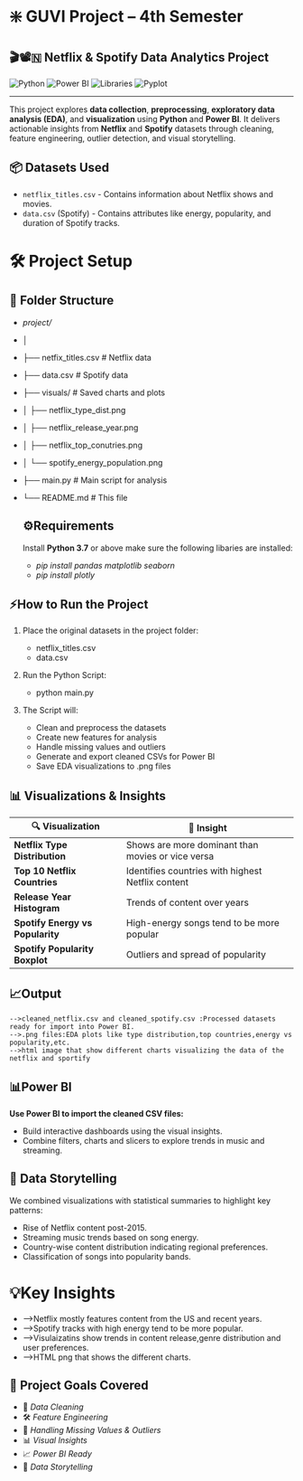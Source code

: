 # ❇️ GUVI Project – 4th Semester  
## 🎬📽️🇳  Netflix & Spotify Data Analytics Project

![Python](https://img.shields.io/badge/Python-3.7%2B-blue)
![Power BI](https://img.shields.io/badge/Tool-Power%20BI-yellow)
![Libraries](https://img.shields.io/badge/Libraries-pandas%2C%20matplotlib%2C%20seaborn-lightgrey)
![Pyplot](https://img.shields.io/badge/Tool-Matplotlib%20Pyplot-darkgreen)

---

This project explores **data collection**, **preprocessing**, **exploratory data analysis (EDA)**, and **visualization** using **Python** and **Power BI**. It delivers actionable insights from **Netflix** and **Spotify** datasets through cleaning, feature engineering, outlier detection, and visual storytelling.

## 📦 Datasets Used

- `netflix_titles.csv` - Contains information about Netflix shows and movies.
- `data.csv` (Spotify) - Contains attributes like energy, popularity, and duration of Spotify tracks.


 # 🛠️ Project Setup
 ## 📁 Folder Structure
- *project/*
- │
- ├── netfix_titles.csv # Netflix data
- ├── data.csv # Spotify data
- ├── visuals/ # Saved charts and plots
- │ ├── netflix_type_dist.png
- │ ├── netflix_release_year.png
- │ ├── netflix_top_conutries.png
- │ └── spotify_energy_population.png
- ├── main.py # Main script for analysis
- └── README.md # This file

  ## ⚙️Requirements
  
  Install **Python 3.7** or above make sure the following libaries are installed:
  
  - *pip install pandas matplotlib seaborn*
  - *pip install plotly*


 ## ⚡How to Run the Project

1. Place the original datasets in the project folder:  
   - netflix_titles.csv  
   - data.csv

2. Run the Python Script:  
   - python main.py

3. The Script will:  
   - Clean and preprocess the datasets  
   - Create new features for analysis  
   - Handle missing values and outliers  
   - Generate and export cleaned CSVs for Power BI  
   - Save EDA visualizations to .png files


## 📊 Visualizations & Insights

| 🔍 Visualization                          | 📘 Insight |
|------------------------------------------|------------|
| **Netflix Type Distribution**            | Shows are more dominant than movies or vice versa |
| **Top 10 Netflix Countries**             | Identifies countries with highest Netflix content |
| **Release Year Histogram**               | Trends of content over years |
| **Spotify Energy vs Popularity**         | High-energy songs tend to be more popular |
| **Spotify Popularity Boxplot**           | Outliers and spread of popularity |
 


  ## 📈Output
    -->cleaned_netflix.csv and cleaned_spotify.csv :Processed datasets ready for import into Power BI.
    -->.png files:EDA plots like type distribution,top countries,energy vs popularity,etc.
    -->html image that show different charts visualizing the data of the netflix and sportify

  ## 📊Power BI
  **Use Power BI to import the cleaned CSV files:**
  - Build interactive dashboards using the visual insights.
  - Combine filters, charts and slicers to explore trends in music and streaming.


 ## 🧠 Data Storytelling

We combined visualizations with statistical summaries to highlight key patterns:
- Rise of Netflix content post-2015.
- Streaming music trends based on song energy.
- Country-wise content distribution indicating regional preferences.
- Classification of songs into popularity bands.




# 💡Key Insights
 - -->Netflix mostly features content from the US and recent years.
 - -->Spotify tracks with high energy tend to be more popular.
 - -->Visulaizatins show trends in content release,genre distribution and user preferences.
 - -->HTML png that shows the different charts.

## 🎯 Project Goals Covered

- 🧹 *Data Cleaning*  
- 🛠 *Feature Engineering*  
- 🧩 *Handling Missing Values & Outliers*  
- 📊 *Visual Insights*  
- 📈 *Power BI Ready*
- 🧠 *Data Storytelling*

  
